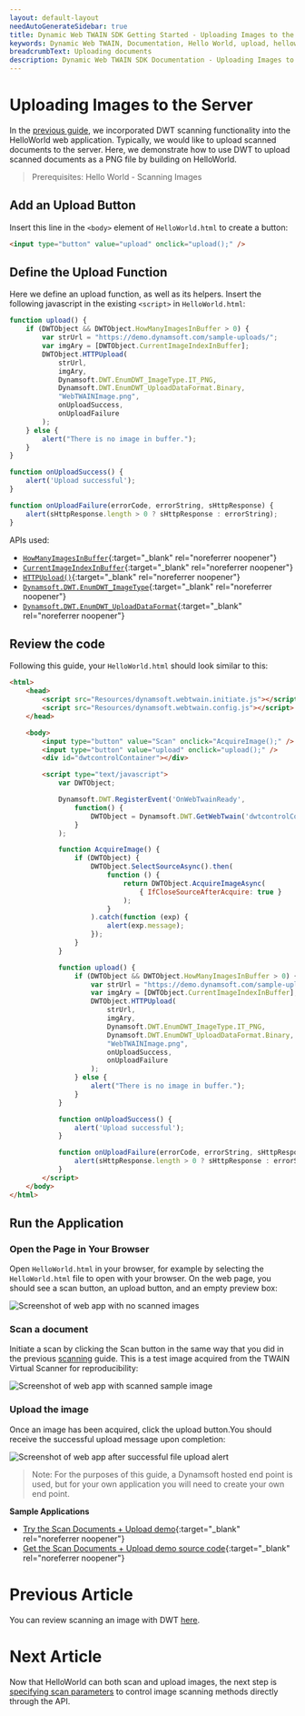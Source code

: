 ```yaml
---
layout: default-layout
needAutoGenerateSidebar: true
title: Dynamic Web TWAIN SDK Getting Started - Uploading Images to the Server
keywords: Dynamic Web TWAIN, Documentation, Hello World, upload, helloworld
breadcrumbText: Uploading documents
description: Dynamic Web TWAIN SDK Documentation - Uploading Images to the Server
---
```


# Uploading Images to the Server

<!-- <div class='blockquote-note'></div>
> This article is part of our HelloWorld series. If you have not already reviewed HelloWorld, please start [here]({{site.getstarted}}helloworld.html) -->

In the [previous guide]({{site.getstarted}}scanning.html), we incorporated DWT scanning functionality into the HelloWorld web application. Typically, we would like to upload scanned documents to the server. Here, we demonstrate how to use DWT to upload scanned documents as a PNG file by building on HelloWorld.

> Prerequisites: Hello World - Scanning Images

## Add an Upload Button

Insert this line in the `<body>` element of `HelloWorld.html` to create a button:

```html
<input type="button" value="upload" onclick="upload();" />
```

## Define the Upload Function

Here we define an upload function, as well as its helpers. Insert the following javascript in the existing `<script>` in `HelloWorld.html`:

```javascript
function upload() {
    if (DWTObject && DWTObject.HowManyImagesInBuffer > 0) {
        var strUrl = "https://demo.dynamsoft.com/sample-uploads/";
        var imgAry = [DWTObject.CurrentImageIndexInBuffer];
        DWTObject.HTTPUpload(
            strUrl, 
            imgAry, 
            Dynamsoft.DWT.EnumDWT_ImageType.IT_PNG,
            Dynamsoft.DWT.EnumDWT_UploadDataFormat.Binary, 
            "WebTWAINImage.png", 
            onUploadSuccess, 
            onUploadFailure
        );
    } else {
        alert("There is no image in buffer.");
    }
}

function onUploadSuccess() {
    alert('Upload successful');
}

function onUploadFailure(errorCode, errorString, sHttpResponse) {
    alert(sHttpResponse.length > 0 ? sHttpResponse : errorString);
}
```

<!-- To perform the upload, you will use the following APIs and Properties: -->
APIs used:
<!-- - [`Dynamsoft.Lib.detect.ssl`]() -->

- [`HowManyImagesInBuffer`](/_articles/info/api/WebTwain_Buffer.md#howmanyimagesinbuffer){:target="_blank" rel="noreferrer noopener"}
- [`CurrentImageIndexInBuffer`](/_articles/info/api/WebTwain_Buffer.md#currentimageindexinbuffer){:target="_blank" rel="noreferrer noopener"}
- [`HTTPUpload()`](/_articles/info/api/WebTwain_IO.md#httpupload){:target="_blank" rel="noreferrer noopener"}
- [`Dynamsoft.DWT.EnumDWT_ImageType`](/_articles/info/api/Dynamsoft_Enum.md#dynamsoftdwtenumdwt_imagetype){:target="_blank" rel="noreferrer noopener"}
- [`Dynamsoft.DWT.EnumDWT_UploadDataFormat`](/_articles/info/api/Dynamsoft_Enum.md#dynamsoftdwtenumdwt_uploaddataformat){:target="_blank" rel="noreferrer noopener"}


## Review the code

Following this guide, your `HelloWorld.html` should look similar to this:

```html
<html>
    <head>
        <script src="Resources/dynamsoft.webtwain.initiate.js"></script>
        <script src="Resources/dynamsoft.webtwain.config.js"></script>
    </head>

    <body>
        <input type="button" value="Scan" onclick="AcquireImage();" />
        <input type="button" value="upload" onclick="upload();" />
        <div id="dwtcontrolContainer"></div>

        <script type="text/javascript">
            var DWTObject;

            Dynamsoft.DWT.RegisterEvent('OnWebTwainReady',
                function() {
                    DWTObject = Dynamsoft.DWT.GetWebTwain('dwtcontrolContainer');
                }
            );

            function AcquireImage() {
                if (DWTObject) {
                    DWTObject.SelectSourceAsync().then(
                        function () {
                            return DWTObject.AcquireImageAsync(
                                { IfCloseSourceAfterAcquire: true }
                            );
                        }
                    ).catch(function (exp) {
                        alert(exp.message);
                    });
                }
            }

            function upload() {
                if (DWTObject && DWTObject.HowManyImagesInBuffer > 0) {
                    var strUrl = "https://demo.dynamsoft.com/sample-uploads/";
                    var imgAry = [DWTObject.CurrentImageIndexInBuffer];
                    DWTObject.HTTPUpload(
                        strUrl, 
                        imgAry, 
                        Dynamsoft.DWT.EnumDWT_ImageType.IT_PNG,
                        Dynamsoft.DWT.EnumDWT_UploadDataFormat.Binary, 
                        "WebTWAINImage.png", 
                        onUploadSuccess, 
                        onUploadFailure
                    );
                } else {
                    alert("There is no image in buffer.");
                }
            }

            function onUploadSuccess() {
                alert('Upload successful');
            }

            function onUploadFailure(errorCode, errorString, sHttpResponse) {
                alert(sHttpResponse.length > 0 ? sHttpResponse : errorString);
            }
        </script>
    </body>
</html>
```

## Run the Application

### Open the Page in Your Browser

Open `HelloWorld.html` in your browser, for example by selecting the `HelloWorld.html` file to open with your browser. On the web page, you should see  a scan button, an upload button, and an empty preview box:

![Screenshot of web app with no scanned images](../../assets/imgs/HelloWorldUpload0.png)

### Scan a document

Initiate a scan by clicking the Scan button in the same way that you did in the previous [scanning](scanning.md#press-the-scan-button) guide. This is a test image acquired from the TWAIN Virtual Scanner for reproducibility:

![Screenshot of web app with scanned sample image](../../assets/imgs/HelloWorldUpload1.png)

### Upload the image

Once an image has been acquired, click the upload button.You should receive the successful upload message upon completion:

![Screenshot of web app after successful file upload alert](../../assets/imgs/HelloWorldUpload2.png)

>Note: For the purposes of this guide, a Dynamsoft hosted end point is used, but for your own application you will need to create your own end point. 

<!-- Please see [this guide <<link does not work yet as article is not yet written>>]() for creating your own endpoint. -->

**Sample Applications**
- [Try the Scan Documents + Upload demo](https://demo.dynamsoft.com/Samples/dwt/Scan-Documents-and-Upload-Them/DWT_Scan_Upload_Demo.html){:target="_blank" rel="noreferrer noopener"}
- [Get the Scan Documents + Upload demo source code](https://www.dynamsoft.com/web-twain/sample-downloads/?demoSampleId=4){:target="_blank" rel="noreferrer noopener"}

# Previous Article

<!-- If you need a refresher on creating the base project, please review [initializing the environment]({{site.getstarted}}initialize.html). -->

You can review scanning an image with DWT [here](/_articles/hello-world/scanning.md).

# Next Article

Now that HelloWorld can both scan and upload images, the next step is [specifying scan parameters](/_articles/hello-world/scan-settings.md) to control image scanning methods directly through the API.

<!--             // var url = Dynamsoft.Lib.detect.ssl ? "https://" : "http://";
            // url += location.hostname;
            // var path = location.pathname.substring(0, location.pathname.lastIndexOf("/") + 1);
            // url += location.port === "" ? path : ":" + location.port + path;
            // url += "saveUploadedPDF.aspx";

            // var url = (Dynamsoft.Lib.detect.ssl ? "https://" : "http://") + location.hostname + (location.port === "" ? location.pathname.substring(0, location.pathname.lastIndexOf("/") + 1) : ":" + location.port + location.pathname.substring(0, location.pathname.lastIndexOf("/") + 1)) + "saveUploadedPDF.aspx";

            // var url = `${location.protocol}//${location.host}${location.pathname.substring(0, location.pathname.lastIndexOf("/") + 1)}saveUploadedPDF.aspx`;
 -->